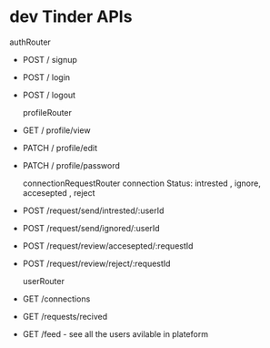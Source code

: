 # dev Tinder APIs

authRouter

- POST / signup
- POST / login
- POST / logout

  profileRouter

- GET / profile/view
- PATCH / profile/edit
- PATCH / profile/password

  connectionRequestRouter
  connection Status: intrested , ignore, accesepted , reject

- POST /request/send/intrested/:userId
- POST /request/send/ignored/:userId
- POST /request/review/accesepted/:requestId
- POST /request/review/reject/:requestId

  userRouter

- GET /connections
- GET /requests/recived
- GET /feed - see all the users avilable in plateform
